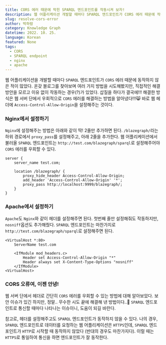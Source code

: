 ```yaml
---
title: CORS 에러 때문에 막힌 SPARQL 엔드포인트를 작동시켜 보자!
description: 웹 어플리케이션 개발할 때마다 SPARQL 엔드포인트가 CORS 에러 때문에 작동하지 않아 골머리를 앓았다. 여러 차례 삽질한 다음에 가장 쉽게 CORS 에러를 우회할 수 있는 방법을 알아냈다!💖
slug: resolve-cors-error
author: 박하람
category: Knowledge Graph
datetime: 2022. 10. 25.
language: Korean
featured: None
tags:
  - CORS
  - SPARQL endpoint
  - nginx
  - apache
---
```


웹 어플리케이션을 개발할 때마다 `SPARQL` 엔드포인트가 `CORS` 에러 때문에 동작하지 않은 적이 많았다. 온갖 블로그를 찾아보며 여러 가지 방법을 시도해봤지만, 직접적인 해결방안을 모르고 이유 없이 작동하는 경우(?)가 있었다. 삽질을 하다가 결국에!!! 해결한 방식은 웹 서버 단에서 우회적으로 `CORS` 에러를 해결하는 방법을 알아냈다!!!😸 바로 웹 헤더에 `Access-Control-Allow-Origin`을 설정해주는 것이다.

### Nginx에서 설정하기

`Nginx`에 설정해주는 방법은 아래와 같이 딱! 2줄만 추가하면 된다. `/blazegraph/`라는 하위 경로에서 `proxy_pass`를 설정해주고, 아래 2줄을 추가한다. 웹 어플리케이션에서 불러올 `SPARQL` 엔드포인트는 `http://test.com/blazegraph/sparql`로 설정해주어야 `CORS` 에러를 우회할 수 있다.

```nginx
server {
    server_name test.com;

    location /blazegraph/ {
        proxy_hide_header Access-Control-Allow-Origin;
        add_header 'Access-Control-Allow-Origin' '*';
        proxy_pass http://localhost:9999/blazegraph/;
    }
}
```

### Apache에서 설정하기

`Apache`도 `Nginx`와 같이 헤더를 설정해주면 된다. 첫번째 줄만 설정해줘도 작동하지만, `nosniff`옵션도 추가해줬다. `SPARQL` 엔드포인트는 마찬가지로 `http://test.com/blazegraph/sparql`로 설정해주면 된다.

```apacheconf
<VirtualHost *:80>
    ServerName test.com

    <IfModule mod_headers.c>
        Header set Access-Control-Allow-Origin "*"
        Header always set X-Content-Type-Options "nosniff"
    </IfModule>
<VirtualHost>
```

### CORS 오류여, 이젠 안녕!

웹 서버 단에서 헤더로 간단히 `CORS` 에러를 우회할 수 있는 방법에 대해 알아보았다. 보안 이슈가 있긴 하지만, 정말.. 무수한 시도 끝에 해결해 낸 방법이다..🥲 `SPARQL` 엔드포인트로 통신할 때마다 나타나는 이슈이니, 도움이 되길 바란다.

참고로, 헤더를 설정해주고도 `SPARQL` 엔드포인트가 동작하지 않을 수 있다. 나의 경우, `SPARQL` 엔드포인트로 데이터를 요청하는 웹 어플리케이션은 `HTTPS`인데, `SPARQL` 엔드포인트가 `HTTP`로 시작할 때 동작하지 않았다 (반대의 경우도 마찬가지다). 이럴 때는 `HTTPS`로 통일하여 통신을 하면 엔드포인트가 잘 동작한다.
